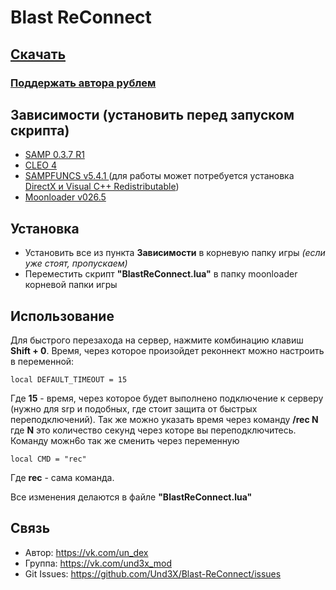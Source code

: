 # Blast ReConnect
## [Скачать](https://github.com/Und3X/Blast-ReConnect/releases)
### [Поддержать автора рублем](https://yoomoney.ru/to/4100116150755944)

## Зависимости (установить перед запуском скрипта)
- [SAMP 0.3.7 R1](http://files.sa-mp.com/sa-mp-0.3.7-install.exe)
- [CLEO 4](https://cleo.li)
- [SAMPFUNCS v5.4.1 ](https://www.blast.hk/threads/17/) (для работы может потребуется установка [DirectX и Visual C++ Redistributable](https://getfile.dokpub.com/yandex/get/https://disk.yandex.ua/d/Qb-D68L20pn0RA))
- [Moonloader v026.5](https://www.blast.hk/threads/13305/)

## Установка
- Установить все из пункта **Зависимости** в корневую папку игры  _(если уже стоят, пропускаем)_
- Переместить скрипт **"BlastReConnect.lua"** в папку moonloader корневой папки игры

## Использование
Для быстрого перезахода на сервер, нажмите комбинацию клавиш **Shift + 0**. Время, через которое произойдет реконнект можно настроить в переменной: 
```
local DEFAULT_TIMEOUT = 15 
```
Где **15** - время, через которое будет выполнено подключение к серверу (нужно для srp и подобных, где стоит защита от быстрых переподключений).
Так же можно указать время через команду **/rec N** где **N** это количество секунд через которе вы переподключитесь.
Команду можн6о так же сменить через переменную
```
local CMD = "rec"
```
Где **rec** - сама команда.

Все изменения делаются в файле **"BlastReConnect.lua"**

## Связь
- Автор: https://vk.com/un_dex
- Группа: https://vk.com/und3x_mod
- Git Issues: https://github.com/Und3X/Blast-ReConnect/issues
